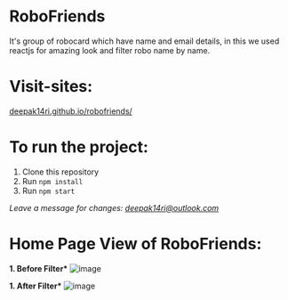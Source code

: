 # RoboFriends
It's group of robocard which have name and email details, in this we used reactjs for amazing look and filter robo name by name.
# Visit-sites: 
<a title="https://aneagoie.github.io/robofriends/" role="link" target="_blank" rel="noopener noreferrer nofollow" class="text-bold" href="https://deepak14ri.github.io/robofriends/">deepak14ri.github.io/robofriends/</a>
# To run the project:

1. Clone this repository
2. Run `npm install`
3. Run `npm start`

*Leave a message for changes: deepak14ri@outlook.com*

# Home Page View of RoboFriends: 

<strong>1. Before Filter*</strong>
![image](https://user-images.githubusercontent.com/49471265/233412673-f9ee1db2-ce6a-477f-a17f-6a8fc0ce4b87.png)

<strong>1. After Filter*</strong>
![image](https://user-images.githubusercontent.com/49471265/233413155-e4890583-ff55-404b-bc8a-c956a05eee09.png)
